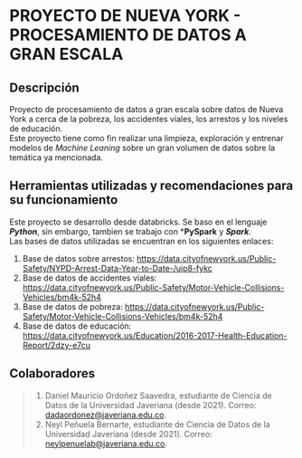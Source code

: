 # PROYECTO DE NUEVA YORK - PROCESAMIENTO DE DATOS A GRAN ESCALA
## Descripción
Proyecto de procesamiento de datos a gran escala sobre datos de Nueva York a cerca de la pobreza, los accidentes viales, los arrestos y los niveles de educación.\
Este proyecto tiene como fin realizar una limpieza, exploración y entrenar modelos de *Machine Leaning* sobre un gran volumen de datos sobre la temática ya mencionada. 

## Herramientas utilizadas y recomendaciones para su funcionamiento

Este proyecto se desarrollo desde databricks. Se baso en el lenguaje ***Python***, sin embargo, tambien se trabajo con ***PySpark** y ***Spark***.\
Las bases de datos utilizadas se encuentran en los siguientes enlaces:
  1. Base de datos sobre arrestos: https://data.cityofnewyork.us/Public-Safety/NYPD-Arrest-Data-Year-to-Date-/uip8-fykc
  2. Base de datos de accidentes viales:  https://data.cityofnewyork.us/Public-Safety/Motor-Vehicle-Collisions-Vehicles/bm4k-52h4
  3. Base de datos de pobreza: https://data.cityofnewyork.us/Public-Safety/Motor-Vehicle-Collisions-Vehicles/bm4k-52h4
  4. Base de datos de educación: https://data.cityofnewyork.us/Education/2016-2017-Health-Education-Report/2dzy-e7cu



## Colaboradores

>1. Daniel Mauricio Ordoñez Saavedra, estudiante de Ciencia de Datos de la Universidad Javeriana (desde 2021). Correo: dadaordonez@javeriana.edu.co.
>2. Neyl Peñuela Bernarte, estudiante de Ciencia de Datos de la Universidad Javeriana (desde 2021). Correo: neylpenuelab@javeriana.edu.co.
